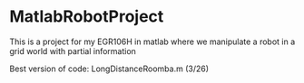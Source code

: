 # MatlabRobotProject
This is a project for my EGR106H in matlab where we manipulate a robot in a grid world with partial information

Best version of code: LongDistanceRoomba.m (3/26)